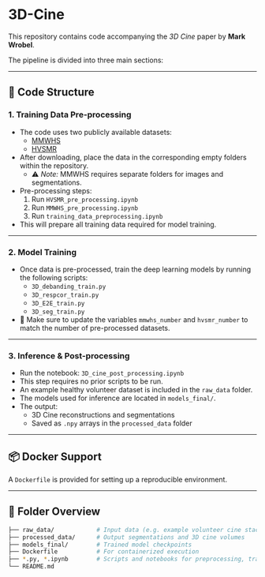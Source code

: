 # 3D-Cine

This repository contains code accompanying the *3D Cine* paper by **Mark Wrobel**.

The pipeline is divided into three main sections:

---

## 🔧 Code Structure

### 1. **Training Data Pre-processing**
- The code uses two publicly available datasets:
  - [MMWHS](https://zmiclab.github.io/zxh/0/mmwhs/)
  - [HVSMR](https://segchd.csail.mit.edu/)
- After downloading, place the data in the corresponding empty folders within the repository.
  - ⚠️ *Note:* MMWHS requires separate folders for images and segmentations.
- Pre-processing steps:
  1. Run `HVSMR_pre_processing.ipynb`
  2. Run `MMWHS_pre_processing.ipynb`
  3. Run `training_data_preprocessing.ipynb`
- This will prepare all training data required for model training.

---

### 2. **Model Training**
- Once data is pre-processed, train the deep learning models by running the following scripts:
  - `3D_debanding_train.py`
  - `3D_respcor_train.py`
  - `3D_E2E_train.py`
  - `3D_seg_train.py`
- 📌 Make sure to update the variables `mmwhs_number` and `hvsmr_number` to match the number of pre-processed datasets.

---

### 3. **Inference & Post-processing**
- Run the notebook: `3D_cine_post_processing.ipynb`
- This step requires no prior scripts to be run.
- An example healthy volunteer dataset is included in the `raw_data` folder.
- The models used for inference are located in `models_final/`.
- The output:
  - 3D Cine reconstructions and segmentations
  - Saved as `.npy` arrays in the `processed_data` folder

---

## 📦 Docker Support

A `Dockerfile` is provided for setting up a reproducible environment.

---

## 📁 Folder Overview

```bash
├── raw_data/            # Input data (e.g. example volunteer cine stack)
├── processed_data/      # Output segmentations and 3D cine volumes
├── models_final/        # Trained model checkpoints
├── Dockerfile           # For containerized execution
├── *.py, *.ipynb        # Scripts and notebooks for preprocessing, training, and inference
└── README.md
